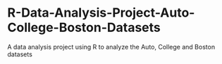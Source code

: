 # R-Data-Analysis-Project-Auto-College-Boston-Datasets
A data analysis project using R to analyze the Auto, College and Boston datasets
